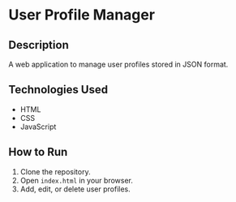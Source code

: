 # User Profile Manager

## Description
A web application to manage user profiles stored in JSON format.

## Technologies Used
- HTML
- CSS
- JavaScript

## How to Run
1. Clone the repository.
2. Open `index.html` in your browser.
3. Add, edit, or delete user profiles.
